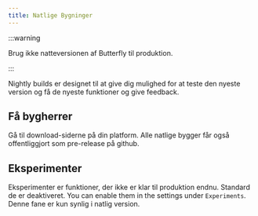 ```yaml
---
title: Natlige Bygninger
---
```


:::warning

Brug ikke natteversionen af Butterfly til produktion.

:::

Nightly builds er designet til at give dig mulighed for at teste den nyeste version og få de nyeste funktioner og give feedback.

## Få bygherrer

Gå til download-siderne på din platform.
Alle natlige bygger får også offentliggjort som pre-release på github.

## Eksperimenter

Eksperimenter er funktioner, der ikke er klar til produktion endnu.
Standard de er deaktiveret. You can enable them in the settings under `Experiments`.
Denne fane er kun synlig i natlig version.

